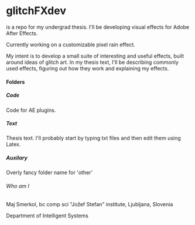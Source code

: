 # glitchFXdev
is a repo for my undergrad thesis. I'll be developing visual effects for Adobe After Effects.

Currently working on a customizable pixel rain effect.

My intent is to develop a small suite of interesting and useful effects, built around ideas of glitch art.
In my thesis text, I'll be describing commonly used effects, figuring out how they work and explaining my effects.

#### Folders
##### Code
Code for AE plugins. 
##### Text
Thesis text. I'll probably start by typing txt files and then edit them using Latex.
##### Auxilary
Overly fancy folder name for 'other' 

###### Who am I
Maj Smerkol, bc comp sci
"Jožef Stefan" institute, Ljubljana, Slovenia

Department of Intelligent Systems
